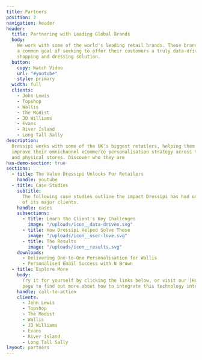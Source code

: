 ```yaml
---
title: Partners
position: 2
navigation: header
header:
  title: Partnering with Leading Global Brands
  body:
    We work with some of the world's leading retail brands. These brands share
    a common goal of seeking to offer their customers a truly data-driven, personalised
    shopping and dressing solution.
  button:
    copy: Watch Video
    url: "#youtube"
    style: primary
  width: full
  clients:
    - John Lewis
    - Topshop
    - Wallis
    - The Modist
    - JD Williams
    - Evans
    - River Island
    - Long Tall Sally
description:
  Dressipi works with some of the UK's biggest retailers, helping them
  improve their omnichannel eCommerce personalisation strategy across their online
  and physical stores. Discover who they are
has-demo-section: true
sections:
  - title: The Value Dressipi Unlocks For Retailers
    handle: youtube
  - title: Case Studies
    subtitle:
      The following case studies outline the impact Dressipi has had on some
      of its major clients.
    handle: cases
    subsections:
      - title: Learn the Client's Key Challenges
        image: "/uploads/icon__data-driven.svg"
      - title: How Dressipi Helped Solve These
        image: "/uploads/icon__user-love.svg"
      - title: The Results
        image: "/uploads/icon__results.svg"
    downloads:
      - Delivering One-to-One Personalisation for Wallis
      - Personalised Email Success with N Brown
  - title: Explore More
    body:
      Try it for yourself by clicking the links below, or visit our [How it Works](/how-it-works)
      page to find out more about how to integrate this technology into your own site.
    handle: call-to-action
    clients:
      - John Lewis
      - Topshop
      - The Modist
      - Wallis
      - JD Williams
      - Evans
      - River Island
      - Long Tall Sally
layout: partners
---
```

